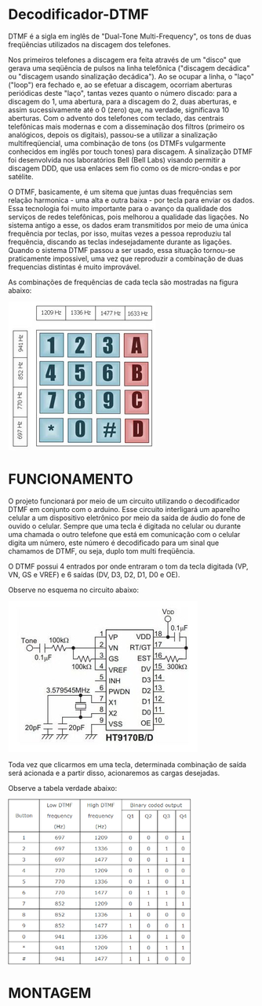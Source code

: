 # Decodificador-DTMF
DTMF é a sigla em inglês de "Dual-Tone Multi-Frequency", os tons de duas freqüências utilizados na discagem dos telefones. 

Nos primeiros telefones a discagem era feita através de um "disco" que gerava uma seqüência de pulsos na linha telefônica ("discagem decádica" ou "discagem usando sinalização decádica"). Ao se ocupar a linha, o "laço" ("loop") era fechado e, ao se efetuar a discagem, ocorriam aberturas periódicas deste "laço", tantas vezes quanto o número discado: para a discagem do 1, uma abertura, para a discagem do 2, duas aberturas, e assim sucessivamente até o 0 (zero) que, na verdade, significava 10 aberturas. Com o advento dos telefones com teclado, das centrais telefônicas mais modernas e com a disseminação dos filtros (primeiro os analógicos, depois os digitais), passou-se a utilizar a sinalização multifreqüencial, uma combinação de tons (os DTMFs vulgarmente conhecidos em inglês por touch tones) para discagem. A sinalização DTMF foi desenvolvida nos laboratórios Bell (Bell Labs) visando permitir a discagem DDD, que usa enlaces sem fio como os de micro-ondas e por satélite. 

O DTMF, basicamente, é um sitema que juntas duas frequências sem relação harmonica - uma alta e outra baixa - por tecla para enviar os dados. Essa tecnologia foi muito importante para o avanço da qualidade dos serviços de redes telefônicas, pois melhorou a qualidade das ligações. No sistema antigo a esse, os dados eram transmitidos por meio de uma única frequência por teclas, por isso, muitas vezes a pessoa reproduziu tal frequência, discando as teclas indesejadamente durante as ligações. Quando o sistema DTMF passou a ser usado, essa situação tornou-se praticamente impossivel, uma vez que reproduzir a combinação de duas frequencias distintas é muito improvável.

 As combinações de frequências de cada tecla são mostradas na figura abaixo:
<p><img src="https://raw.githubusercontent.com/raquelester/Decodificador-DTMF/master/Tone%20Dialing1.gif" alt="" width="300" height="303" /></p>


# FUNCIONAMENTO

 O projeto funcionará por meio de um circuito utilizando o decodificador DTMF em conjunto com o arduino. Esse circuito interligará um aparelho celular a um dispositivo eletrônico por meio da saída de áudio do fone de ouvido o celular.  Sempre que uma tecla é digitada no celular ou durante uma chamada o outro telefone que está em comunicação com o celular digita um número, este número é decodificado para um sinal que chamamos de DTMF, ou seja, duplo tom multi freqüência. 
 
 O DTMF possui 4 entrados por onde entraram o tom da tecla digitada (VP, VN, GS e VREF) e 6 saídas (DV, D3, D2, D1, D0 e OE).
 
 Observe no esquema no circuito abaixo:
 <p><img src="https://raw.githubusercontent.com/raquelester/Decodificador-DTMF/master/Test%20circuit.jpg" alt="" width="386" height="308" /></p>
 
 Toda vez que clicarmos em uma tecla, determinada combinação de saída será acionada e a partir disso, acionaremos as cargas desejadas.

Observe a tabela verdade abaixo:
 <p><img src="https://raw.githubusercontent.com/raquelester/Decodificador-DTMF/master/DTMF-Decoded-Frequency-Output-Table.png" alt="" width="372" height="336" /></p>
 
# MONTAGEM


 
 
 
 


 
 
